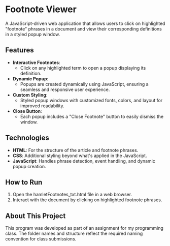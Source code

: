 # Footnote Viewer
A JavaScript-driven web application that allows users to click on highlighted "footnote" phrases in a document and view their corresponding definitions in a styled popup window.

## Features
- **Interactive Footnotes**:
  - Click on any highlighted term to open a popup displaying its definition.
- **Dynamic Popup**:
  - Popups are created dynamically using JavaScript, ensuring a seamless and responsive user experience.
- **Custom Styling**:
  - Styled popup windows with customized fonts, colors, and layout for improved readability.
- **Close Button**:
  - Each popup includes a "Close Footnote" button to easily dismiss the window.

## Technologies
- **HTML**: For the structure of the article and footnote phrases.
- **CSS**: Additional styling beyond what's applied in the JavaScript.
- **JavaScript**: Handles phrase detection, event handling, and dynamic popup creation.

## How to Run
1. Open the hamletFootnotes_txt.html file in a web browser.
2. Interact with the document by clicking on highlighted footnote phrases.

## About This Project
This program was developed as part of an assignment for my programming class. 
The folder names and structure reflect the required naming convention for class submissions.